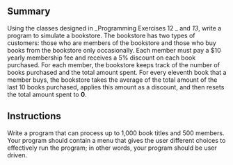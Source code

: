 <!-- practice -->

## Summary

Using the classes designed in _Programming Exercises 12 _ and _13_, write a program to simulate a bookstore. The bookstore has two types of customers: those who are members of the bookstore and those who buy books from the bookstore only occasionally. Each member must pay a $10 yearly membership fee and receives a 5% discount on each book purchased. For each member, the bookstore keeps track of the number of books purchased and the total amount spent. For every eleventh book that a member buys, the bookstore takes the average of the total amount of the last 10 books purchased, applies this amount as a discount, and then resets the total amount spent to **0**.

## Instructions

Write a program that can process up to 1,000 book titles and 500 members. Your program should contain a menu that gives the user different choices to effectively run the program; in other words, your program should be user driven.
